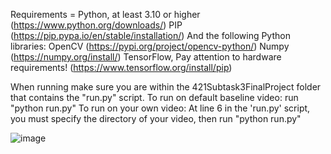 Requirements = 
  Python, at least 3.10 or higher (https://www.python.org/downloads/)
  PIP (https://pip.pypa.io/en/stable/installation/) 
  And the following Python libraries: 
    OpenCV (https://pypi.org/project/opencv-python/)
    Numpy (https://numpy.org/install/)
    TensorFlow, Pay attention to hardware requirements! (https://www.tensorflow.org/install/pip)

When running make sure you are within the 421Subtask3FinalProject folder that contains the "run.py" script.
To run on default baseline video:
  run "python run.py"
To run on your own video:
  At line 6 in the 'run.py' script, you must specify the directory of your video, then run "python run.py"
  
  ![image](https://github.com/WA64/421Subtask3FinalProject/assets/42586390/d2b88896-2620-4c9d-9188-96fe93a79d64)
